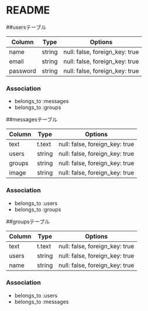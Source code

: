 # README

##usersテーブル

|Column|Type|Options|
|------|----|-------|
|name|string|null: false, foreign_key: true|
|email|string|null: false, foreign_key: true|
|password|string|null: false, foreign_key: true|

### Association
- belongs_to :messages
- belongs_to :groups

##messagesテーブル

|Column|Type|Options|
|------|----|-------|
|text|t.text|null: false, foreign_key: true|
|users|string|null: false, foreign_key: true|
|groups|string|null: false, foreign_key: true|
|image|string|null: false, foreign_key: true|

### Association
- belongs_to :users
- belongs_to :groups

##groupsテーブル

|Column|Type|Options|
|------|----|-------|
|text|t.text|null: false, foreign_key: true|
|users|string|null: false, foreign_key: true|
|name|string|null: false, foreign_key: true|

### Association
- belongs_to :users
- belongs_to :messages



